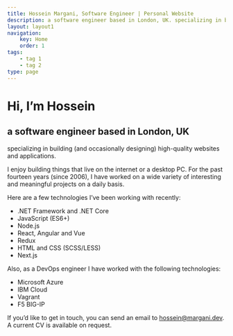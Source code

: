 ```yaml
---
title: Hossein Margani, Software Engineer | Personal Website
description: a software engineer based in London, UK. specializing in building high-quality websites and applications.
layout: layout1
navigation:
    key: Home
    order: 1
tags:
    - tag 1
    - tag 2
type: page
---
```

# Hi, I’m Hossein

## a software engineer based in London, UK

specializing in building (and occasionally designing) high-quality websites and applications.

I enjoy building things that live on the internet or a desktop PC. For the past fourteen years (since 2006), I have worked on a wide variety of interesting and meaningful projects on a daily basis.

Here are a few technologies I’ve been working with recently:

* .NET Framework and .NET Core
* JavaScript (ES6+)
* Node.js
* React, Angular and Vue
* Redux
* HTML and CSS (SCSS/LESS)
* Next.js

Also, as a DevOps engineer I have worked with the following technologies:

* Microsoft Azure
* IBM Cloud
* Vagrant
* F5 BIG-IP

If you’d like to get in touch, you can send an email to hossein@margani.dev. A current CV is available on request.
